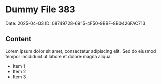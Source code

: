 # Dummy File 383

Date: 2025-04-03
ID: 08749728-6915-4F50-9BBF-8B0426FAC713

## Content

Lorem ipsum dolor sit amet, consectetur adipiscing elit.
Sed do eiusmod tempor incididunt ut labore et dolore magna aliqua.

* Item 1
* Item 2
* Item 3

